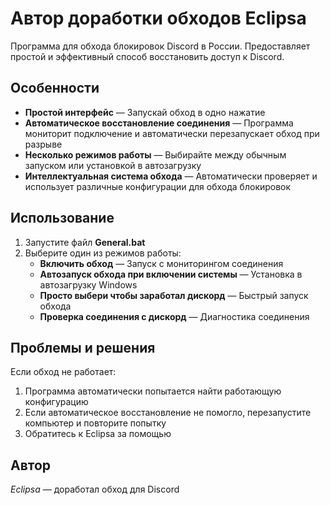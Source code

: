 # Автор доработки обходов Eclipsa

Программа для обхода блокировок Discord в России. Предоставляет простой и эффективный способ восстановить доступ к Discord.

## Особенности

- **Простой интерфейс** — Запускай обход в одно нажатие
- **Автоматическое восстановление соединения** — Программа мониторит подключение и автоматически перезапускает обход при разрыве
- **Несколько режимов работы** — Выбирайте между обычным запуском или установкой в автозагрузку
- **Интеллектуальная система обхода** — Автоматически проверяет и использует различные конфигурации для обхода блокировок

## Использование

1. Запустите файл **General.bat**
2. Выберите один из режимов работы:
   - **Включить обход** — Запуск с мониторингом соединения
   - **Автозапуск обхода при включении системы** — Установка в автозагрузку Windows
   - **Просто выбери чтобы заработал дискорд** — Быстрый запуск обхода
   - **Проверка соединения с дискорд** — Диагностика соединения
   
## Проблемы и решения

Если обход не работает:
1. Программа автоматически попытается найти работающую конфигурацию
2. Если автоматическое восстановление не помогло, перезапустите компьютер и повторите попытку
3. Обратитесь к Eclipsa за помощью

## Автор

*Eclipsa* — доработал обход для Discord
